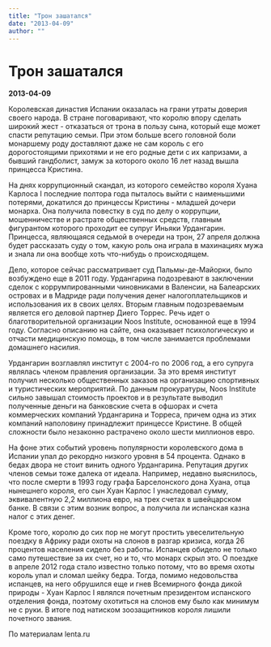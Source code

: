 ```yaml
---
title: "Трон зашатался"
date: "2013-04-09"
author: ""
---
```


# Трон зашатался

**2013-04-09** 

Королевская династия Испании оказалась на грани утраты доверия своего народа. В стране поговаривают, что королю впору сделать широкий жест - отказаться от трона в пользу сына, который еще может спасти репутацию семьи. При этом больше всего головной боли монаршему роду доставляют даже не сам король с его дорогостоящими прихотями и не его родные дети с их капризами, а бывший гандболист, замуж за которого около 16 лет назад вышла принцесса Кристина.

На днях коррупционный скандал, из которого семейство короля Хуана Карлоса I последние полтора года пыталось выйти с наименьшими потерями, докатился до принцессы Кристины - младшей дочери монарха. Она получила повестку в суд по делу о коррупции, мошенничестве и растрате общественных средств, главным фигурантом которого проходит ее супруг Иньяки Урдангарин. Принцесса, являющаяся седьмой в очереди на трон, 27 апреля должна будет рассказать суду о том, какую роль она играла в махинациях мужа и знала ли она вообще хоть что-нибудь о происходящем.

Дело, которое сейчас рассматривает суд Пальмы-де-Майорки, было возбуждено еще в 2011 году. Урдангарина подозревают в заключении сделок с коррумпированными чиновниками в Валенсии, на Балеарских островах и в Мадриде ради получения денег налогоплательщиков и использования их в своих целях. Вторым главным подозреваемым является его деловой партнер Диего Торрес. Речь идет о благотворительной организации Noos Institute, основанной еще в 1994 году. Согласно описанию на сайте, она оказывает психологическую и отчасти медицинскую помощь, в том числе занимается проблемами домашнего насилия.

Урдангарин возглавлял институт с 2004-го по 2006 год, а его супруга являлась членом правления организации. За это время институт получил несколько общественных заказов на организацию спортивных и туристических мероприятий. По данным прокуратуры, Noos Institute сильно завышал стоимость проектов и в результате выводил полученные деньги на банковские счета в офшорах и счета коммерческих компаний Урдангарина и Торреса, причем одна из этих компаний наполовину принадлежит принцессе Кристине. В общей сложности было незаконно растрачено около шести миллионов евро.

На фоне этих событий уровень популярности королевского дома в Испании упал до рекордно низкого уровня в 54 процента. Однако в бедах двора не стоит винить одного Урдангарина. Репутация других членов семьи тоже далека от идеала. Например, недавно выяснилось, что после смерти в 1993 году графа Барселонского дона Хуана, отца нынешнего короля, его сын Хуан Карлос I унаследовал сумму, эквивалентную 2,2 миллиона евро, на трех счетах в швейцарском банке. В связи с этим возник вопрос, а получила ли испанская казна налог с этих денег.

Кроме того, королю до сих пор не могут простить увеселительную поездку в Африку ради охоты на слонов в разгар кризиса, когда 26 процентов населения сидело без работы. Испанцев обидело не только само путешествие за их счет, но и то, что монарх скрыл это. О поездке в апреле 2012 года стало известно только потому, что во время охоты король упал и сломал шейку бедра. Тогда, помимо недовольства испанцев, на него обрушился еще и гнев Всемирного фонда дикой природы - Хуан Карлос I являлся почетным президентом испанского отделения фонда, поэтому охотиться на слонов ему было как минимум не с руки. В итоге под натиском зоозащитников короля лишили почетного звания.

По материалам lenta.ru